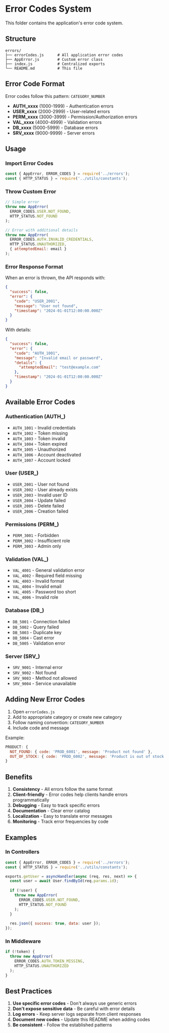 # Error Codes System

This folder contains the application's error code system.

## Structure

```
errors/
├── errorCodes.js      # All application error codes
├── AppError.js        # Custom error class
├── index.js           # Centralized exports
└── README.md          # This file
```

## Error Code Format

Error codes follow this pattern: `CATEGORY_NUMBER`

- **AUTH_xxxx** (1000-1999) - Authentication errors
- **USER_xxxx** (2000-2999) - User-related errors
- **PERM_xxxx** (3000-3999) - Permission/Authorization errors
- **VAL_xxxx** (4000-4999) - Validation errors
- **DB_xxxx** (5000-5999) - Database errors
- **SRV_xxxx** (9000-9999) - Server errors

## Usage

### Import Error Codes
```javascript
const { AppError, ERROR_CODES } = require('../errors');
const { HTTP_STATUS } = require('../utils/constants');
```

### Throw Custom Error
```javascript
// Simple error
throw new AppError(
  ERROR_CODES.USER.NOT_FOUND,
  HTTP_STATUS.NOT_FOUND
);

// Error with additional details
throw new AppError(
  ERROR_CODES.AUTH.INVALID_CREDENTIALS,
  HTTP_STATUS.UNAUTHORIZED,
  { attemptedEmail: email }
);
```

### Error Response Format

When an error is thrown, the API responds with:

```json
{
  "success": false,
  "error": {
    "code": "USER_2001",
    "message": "User not found",
    "timestamp": "2024-01-01T12:00:00.000Z"
  }
}
```

With details:
```json
{
  "success": false,
  "error": {
    "code": "AUTH_1001",
    "message": "Invalid email or password",
    "details": {
      "attemptedEmail": "test@example.com"
    },
    "timestamp": "2024-01-01T12:00:00.000Z"
  }
}
```

## Available Error Codes

### Authentication (AUTH_)
- `AUTH_1001` - Invalid credentials
- `AUTH_1002` - Token missing
- `AUTH_1003` - Token invalid
- `AUTH_1004` - Token expired
- `AUTH_1005` - Unauthorized
- `AUTH_1006` - Account deactivated
- `AUTH_1007` - Account locked

### User (USER_)
- `USER_2001` - User not found
- `USER_2002` - User already exists
- `USER_2003` - Invalid user ID
- `USER_2004` - Update failed
- `USER_2005` - Delete failed
- `USER_2006` - Creation failed

### Permissions (PERM_)
- `PERM_3001` - Forbidden
- `PERM_3002` - Insufficient role
- `PERM_3003` - Admin only

### Validation (VAL_)
- `VAL_4001` - General validation error
- `VAL_4002` - Required field missing
- `VAL_4003` - Invalid format
- `VAL_4004` - Invalid email
- `VAL_4005` - Password too short
- `VAL_4006` - Invalid role

### Database (DB_)
- `DB_5001` - Connection failed
- `DB_5002` - Query failed
- `DB_5003` - Duplicate key
- `DB_5004` - Cast error
- `DB_5005` - Validation error

### Server (SRV_)
- `SRV_9001` - Internal error
- `SRV_9002` - Not found
- `SRV_9003` - Method not allowed
- `SRV_9004` - Service unavailable

## Adding New Error Codes

1. Open `errorCodes.js`
2. Add to appropriate category or create new category
3. Follow naming convention: `CATEGORY_NUMBER`
4. Include code and message

Example:
```javascript
PRODUCT: {
  NOT_FOUND: { code: 'PROD_6001', message: 'Product not found' },
  OUT_OF_STOCK: { code: 'PROD_6002', message: 'Product is out of stock' }
}
```

## Benefits

1. **Consistency** - All errors follow the same format
2. **Client-friendly** - Error codes help clients handle errors programmatically
3. **Debugging** - Easy to track specific errors
4. **Documentation** - Clear error catalog
5. **Localization** - Easy to translate error messages
6. **Monitoring** - Track error frequencies by code

## Examples

### In Controllers
```javascript
const { AppError, ERROR_CODES } = require('../errors');
const { HTTP_STATUS } = require('../utils/constants');

exports.getUser = asyncHandler(async (req, res, next) => {
  const user = await User.findById(req.params.id);
  
  if (!user) {
    throw new AppError(
      ERROR_CODES.USER.NOT_FOUND,
      HTTP_STATUS.NOT_FOUND
    );
  }
  
  res.json({ success: true, data: user });
});
```

### In Middleware
```javascript
if (!token) {
  throw new AppError(
    ERROR_CODES.AUTH.TOKEN_MISSING,
    HTTP_STATUS.UNAUTHORIZED
  );
}
```

## Best Practices

1. **Use specific error codes** - Don't always use generic errors
2. **Don't expose sensitive data** - Be careful with error details
3. **Log errors** - Keep server logs separate from client responses
4. **Document new codes** - Update this README when adding codes
5. **Be consistent** - Follow the established patterns







